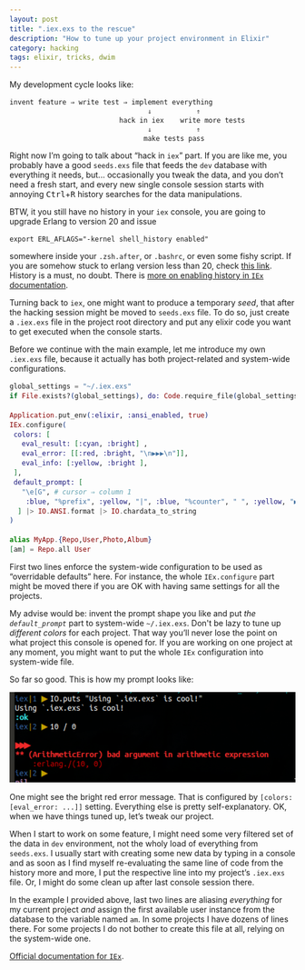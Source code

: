 ```yaml
---
layout: post
title: ".iex.exs to the rescue"
description: "How to tune up your project environment in Elixir"
category: hacking
tags: elixir, tricks, dwim
---
```


My development cycle looks like:

    invent feature ⇒ write test ⇒ implement everything
                                      ⇓           ⇑
                               hack in iex    write more tests
                                      ⇓           ⇑
                                     make tests pass

Right now I’m going to talk about “hack in `iex`” part. If you are like me,
you probably have a good `seeds.exs` file that feeds the `dev` database with
everything it needs, but... occasionally you tweak the data, and you don’t
need a fresh start, and every new single console session starts with annoying
<kbd>Ctrl</kbd>+<kbd>R</kbd> history searches for the data manipulations.

BTW, it you still have no history in your `iex` console, you are going to
upgrade Erlang to version 20 and issue

    export ERL_AFLAGS="-kernel shell_history enabled"

somewhere inside your `.zsh.after`, or `.bashrc`, or even some fishy script.
If you are somehow stuck to erlang version less than 20, check
[this link](https://github.com/ferd/erlang-history). History is a must,
no doubt. There is [more on enabling history in `IEx` documentation](https://hexdocs.pm/iex/IEx.html#module-shell-history).

Turning back to `iex`, one might want to produce a temporary _seed_, that after
the hacking session might be moved to `seeds.exs` file. To do so, just
create a `.iex.exs` file in the project root directory and put any elixir
code you want to get executed when the console starts.

Before we continue with the main example, let me introduce my own `.iex.exs`
file, because it actually has both project-related and system-wide
configurations.

```elixir
global_settings = "~/.iex.exs"
if File.exists?(global_settings), do: Code.require_file(global_settings)

Application.put_env(:elixir, :ansi_enabled, true)
IEx.configure(
 colors: [
   eval_result: [:cyan, :bright] ,
   eval_error: [[:red, :bright, "\n▶▶▶\n"]],
   eval_info: [:yellow, :bright ],
 ],
 default_prompt: [
   "\e[G", # cursor ⇒ column 1
    :blue, "%prefix", :yellow, "|", :blue, "%counter", " ", :yellow, "▶", :reset
  ] |> IO.ANSI.format |> IO.chardata_to_string
)

alias MyApp.{Repo,User,Photo,Album}
[am] = Repo.all User
```

First two lines enforce the system-wide configuration to be used as
“overridable defaults” here. For instance, the whole `IEx.configure` part
might be moved there if you are OK with having same settings for all
the projects.

My advise would be: invent the prompt shape you like and put
_the `default_prompt`_ part to system-wide `~/.iex.exs`. Don't be lazy to
tune up _different colors_ for each project. That way you’ll never lose
the point on what project this console is opened for. If you are working
on one project at any moment, you might want to put the whole `IEx`
configuration into system-wide file.

So far so good. This is how my prompt looks like:

![iex 1>](/img/20171229-1.jpg)

One might see the bright red error message. That is configured by
`[colors: [eval_error: ...]]` setting. Everything else is pretty
self-explanatory. OK, when we have things tuned up, let’s tweak our project.

When I start to work on some feature, I might need some very filtered set
of the data in `dev` environment, not the wholy load of everything from
`seeds.exs`. I usually start with creating some new data by typing in a console
and as soon as I find myself re-evaluating the same line of code from
the history more and more, I put the respective line into my project’s `.iex.exs`
file. Or, I might do some clean up after last console session there.

In the example I provided above, last two lines are aliasing _everything_
for my current project _and_ assign the first available user instance from the
database to the variable named `am`. In some projects I have dozens of lines
there. For some projects I do not bother to create this file at all, relying
on the system-wide one.

[Official documentation for `IEx`](https://hexdocs.pm/iex/IEx.html#module-the-iex-exs-file).
